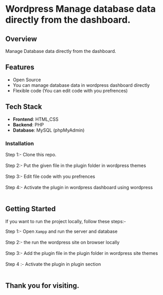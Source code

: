 # Wordpress Manage database data directly from the dashboard.

## Overview
Manage Database data directly from the dashboard.

## Features

- Open Source
- You can manage database data in wordpress dashboard directly
- Flexible code (You can edit code with you prefrences)

## Tech Stack

- **Frontend**: HTML,CSS
- **Backend**: PHP
- **Database**: MySQL (phpMyAdmin)

### Installation

Step 1:- Clone this repo. <br></br>
Step 2:- Put the given file in the plugin folder in wordpress themes<br></br>
Step 3:- Edit file code with you prefrences<br></br>
Step 4:- Activate the plugin in wordpress dashboard using wordpress<br></br>

## Getting Started

If you want to run the project locally, follow these steps:-

Step 1:- Open `Xampp` and run the server and database<br></br>
Step 2:- the run the wordpress site on browser locally<br></br>
Step 3:- Add the plugin file in the plugin folder in wordpress site themes<br></br>
Step 4 :- Activate the plugin in plugin section<br></br>

## Thank you for visiting.